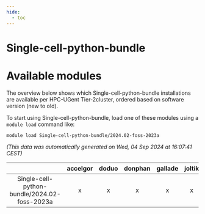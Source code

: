 ```yaml
---
hide:
  - toc
---
```


Single-cell-python-bundle
=========================

# Available modules


The overview below shows which Single-cell-python-bundle installations are available per HPC-UGent Tier-2cluster, ordered based on software version (new to old).

To start using Single-cell-python-bundle, load one of these modules using a `module load` command like:

```shell
module load Single-cell-python-bundle/2024.02-foss-2023a
```

*(This data was automatically generated on Wed, 04 Sep 2024 at 16:07:41 CEST)*  

| |accelgor|doduo|donphan|gallade|joltik|shinx|skitty|
| :---: | :---: | :---: | :---: | :---: | :---: | :---: | :---: |
|Single-cell-python-bundle/2024.02-foss-2023a|x|x|x|x|x|x|x|
